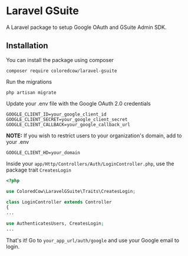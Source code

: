 # Laravel GSuite
A Laravel package to setup Google OAuth and GSuite Admin SDK.

## Installation
You can install the package using composer
```
composer require coloredcow/laravel-gsuite
```

Run the migrations
```
php artisan migrate
```

Update your .env file with the Google OAuth 2.0 credentials
```
GOOGLE_CLIENT_ID=your_google_client_id
GOOGLE_CLIENT_SECRET=your_google_client_secret
GOOGLE_CLIENT_CALLBACK=your_google_callback_url
```

**NOTE:** If you wish to restrict users to your organization's domain, add to your .env
```
GOOGLE_CLIENT_HD=your_domain
```

Inside your `app/Http/Controllers/Auth/LoginController.php`, use the package trait `CreatesLogin`
```php
<?php

use ColoredCow\LaravelGSuite\Traits\CreatesLogin;

class LoginController extends Controller
{
...

use AuthenticatesUsers, CreatesLogin;
...
```

That's it! Go to `your_app_url/auth/google` and use your Google email to login.
